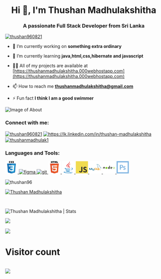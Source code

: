 <h1 align="center">Hi 👋, I'm Thushan Madhulakshitha</h1>
<h3 align="center">A passionate Full Stack Developer from Sri Lanka</h3>

<p align="left"> <a href="https://twitter.com/thushan960821" target="blank"><img src="https://img.shields.io/twitter/follow/thushan960821?logo=twitter&style=for-the-badge" alt="thushan960821" /></a> </p>

- 🔭 I’m currently working on **something extra ordinary**

- 🌱 I’m currently learning **java,html,css,hibernate and javascript**

- 👨‍💻 All of my projects are available at [https://thushanmadhulakshitha.000webhostapp.com](https://thushanmadhulakshitha.000webhostapp.com)

- 📫 How to reach me **thushanmadhulakshitha@gmail.com**

- ⚡ Fun fact **I think I am a good swimmer**

![Image of About](https://noclinks.net/assets/img/softwaredev.gif)

<h3 align="left">Connect with me:</h3>
<p align="left">
<a href="https://twitter.com/thushan960821" target="blank"><img align="center" src="https://raw.githubusercontent.com/rahuldkjain/github-profile-readme-generator/master/src/images/icons/Social/twitter.svg" alt="thushan960821" height="30" width="40" /></a>
<a href="https://linkedin.com/in/https://lk.linkedin.com/in/thushan-madhulakshitha" target="blank"><img align="center" src="https://raw.githubusercontent.com/rahuldkjain/github-profile-readme-generator/master/src/images/icons/Social/linked-in-alt.svg" alt="https://lk.linkedin.com/in/thushan-madhulakshitha" height="30" width="40" /></a>
<a href="https://www.hackerrank.com/thushanmadhulak1" target="blank"><img align="center" src="https://raw.githubusercontent.com/rahuldkjain/github-profile-readme-generator/master/src/images/icons/Social/hackerrank.svg" alt="thushanmadhulak1" height="30" width="40" /></a>
</p>

<h3 align="left">Languages and Tools:</h3>
<p align="left"> <a href="https://www.w3schools.com/css/" target="_blank" rel="noreferrer"> <img src="https://raw.githubusercontent.com/devicons/devicon/master/icons/css3/css3-original-wordmark.svg" alt="css3" width="40" height="40"/> </a> <a href="https://www.figma.com/" target="_blank" rel="noreferrer"> <img src="https://www.vectorlogo.zone/logos/figma/figma-icon.svg" alt="figma" width="40" height="40"/> </a> <a href="https://git-scm.com/" target="_blank" rel="noreferrer"> <img src="https://www.vectorlogo.zone/logos/git-scm/git-scm-icon.svg" alt="git" width="40" height="40"/> </a> <a href="https://www.w3.org/html/" target="_blank" rel="noreferrer"> <img src="https://raw.githubusercontent.com/devicons/devicon/master/icons/html5/html5-original-wordmark.svg" alt="html5" width="40" height="40"/> </a> <a href="https://www.java.com" target="_blank" rel="noreferrer"> <img src="https://raw.githubusercontent.com/devicons/devicon/master/icons/java/java-original.svg" alt="java" width="40" height="40"/> </a> <a href="https://developer.mozilla.org/en-US/docs/Web/JavaScript" target="_blank" rel="noreferrer"> <img src="https://raw.githubusercontent.com/devicons/devicon/master/icons/javascript/javascript-original.svg" alt="javascript" width="40" height="40"/> </a> <a href="https://www.mysql.com/" target="_blank" rel="noreferrer"> <img src="https://raw.githubusercontent.com/devicons/devicon/master/icons/mysql/mysql-original-wordmark.svg" alt="mysql" width="40" height="40"/> </a> <a href="https://nodejs.org" target="_blank" rel="noreferrer"> <img src="https://raw.githubusercontent.com/devicons/devicon/master/icons/nodejs/nodejs-original-wordmark.svg" alt="nodejs" width="40" height="40"/> </a> <a href="https://www.photoshop.com/en" target="_blank" rel="noreferrer"> <img src="https://raw.githubusercontent.com/devicons/devicon/master/icons/photoshop/photoshop-line.svg" alt="photoshop" width="40" height="40"/> </a> </p>

<p><img align="center" src="https://github-readme-stats.vercel.app/api/top-langs?username=Thushan96&show_icons=true&locale=en&layout=compact" alt="thushan96" /></p>

<p align="left"> <a href="https://github.com/ryo-ma/github-profile-trophy"><img src="https://github-profile-trophy.vercel.app/?username=Thushan96" alt="Thushan Madhulakshitha" /></a> </p>

<br><p align="left"> <img src="https://github-readme-stats.vercel.app/api?username=Thushan96&show_icons=true&theme=gotham" alt="Thushan Madhulakshitha | Stats" />

[](https://github-profile-summary-cards.vercel.app/api/cards/profile-details?username=Thushan96&theme=monokai)

![](https://github-profile-summary-cards.vercel.app/api/cards/stats?username=Thushan96&theme=monokai)

[![](https://github-readme-streak-stats.herokuapp.com?user=Thushan96&theme=soft-green)](https://git.io/streak-stats)

<p align="center"> 
  <h1>Visitor count</h1><br>
  <img src="https://profile-counter.glitch.me/Thushan96/count.svg" />
</p>


